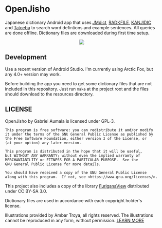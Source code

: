 # OpenJisho

Japanese dictionary Android app that uses 
[JMdict](http://www.edrdg.org/wiki/index.php/JMdict-EDICT_Dictionary_Project), 
[RADKFILE](http://www.edrdg.org/krad/kradinf.html), 
[KANJIDIC](http://www.edrdg.org/wiki/index.php/KANJIDIC_Project) and 
[Tatoeba](https://tatoeba.org/eng/downloads) to search word defintions and 
example sentences. All queries are done offline. Dictionary files are 
downloaded during first time setup.

<p align="center">
  <img src="https://user-images.githubusercontent.com/5729175/121984920-7265f500-cd59-11eb-92ea-9418487ade3e.png" />
</p>

## Development

Use a recent version of Android Studio. I'm currently using Arctic Fox, but
any 4.0+ version may work.

Before building the app you need to get some dictionary files that are not 
included in this repository. Just run `make` at the project root and the 
files should download to the resources directory.

## LICENSE

OpenJisho by Gabriel Aumala is licensed under GPL-3.

```
This program is free software: you can redistribute it and/or modify
it under the terms of the GNU General Public License as published by
the Free Software Foundation, either version 3 of the License, or
(at your option) any later version.

This program is distributed in the hope that it will be useful,
but WITHOUT ANY WARRANTY; without even the implied warranty of
MERCHANTABILITY or FITNESS FOR A PARTICULAR PURPOSE.  See the
GNU General Public License for more details.

You should have received a copy of the GNU General Public License
along with this program.  If not, see <https://www.gnu.org/licenses/>.
```

This project also includes a copy of the library 
[FuriganaView](https://github.com/sh0/furigana-view) distributed under 
CC BY-SA 3.0.

Dictionary files are used in accordance with each copyright holder's license.

Illustrations provided by Ambar Troya, all rights reserved. The illustrations 
cannot be reproduced in any form, without permission. 
[LEARN MORE](https://www.artstation.com/ambartroya)
